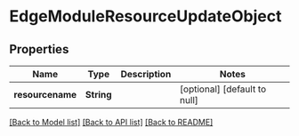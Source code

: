 # EdgeModuleResourceUpdateObject

## Properties
Name | Type | Description | Notes
------------ | ------------- | ------------- | -------------
**resourcename** | **String** |  | [optional] [default to null]

[[Back to Model list]](../README.md#documentation-for-models) [[Back to API list]](../README.md#documentation-for-api-endpoints) [[Back to README]](../README.md)


